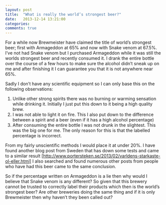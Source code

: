 ```yaml
---
layout: post
title:  "What is really the world’s strongest beer?"
date:   2013-12-14 13:21:00
categories: 
comments: true
---
```


For a while now Brewmeister have claimed the title of world’s strongest beer; first with Armageddon at 65% and now with Snake venom at 67.5%. I’ve not had Snake venom but I purchased Armageddon while it was still the worlds strongest beer and recently consumed it. I drank the entire bottle over the course of a few hours to make sure the alcohol didn’t sneak up on me and after finishing it I can guarantee you that it is not anywhere near 65%.

Sadly I don’t have any scientific equipment so I can only base this on the following observations:

1. Unlike other strong spirits there was no burning or warming sensation while drinking it. Initially I just put this down to it being a high quality brew.
2. I was not able to light it on fire. This I also put down to the difference between a spirit and a beer (even if it has a high alcohol percentage)
3. After consuming the entire bottle I was not drunk in the slightest. This was the big one for me. The only reason for this is that the labelled percentage is incorrect.

From my fairly unscientific methods  I would place it at under 20%. I have found another blog post from Sweden that has down some tests and came to a similar result [http://www.portersteken.se/2013/02/varldens-starkaste-ol-eller.html]
I also searched and found numerous other posts from people who have had this beer came to the same conclusion.

So if the percentage written on Armageddon is a lie then why would I believe that Snake venom is any different? So given that this brewery cannot be trusted to correctly label their products which then is the world’s strongest beer? Are other breweries doing the same thing and if it is only Brewmeister then why haven’t they been called out?

[http://www.portersteken.se/2013/02/varldens-starkaste-ol-eller.html]: http://www.portersteken.se/2013/02/varldens-starkaste-ol-eller.html
